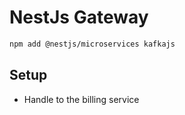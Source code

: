 # NestJs Gateway

```sh
npm add @nestjs/microservices kafkajs
```

## Setup

- Handle to the billing service